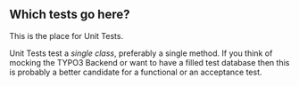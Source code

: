Which tests go here?
--------------------

This is the place for Unit Tests.

Unit Tests test a *single class*, preferably a single method.
If you think of mocking the TYPO3 Backend or want to have a filled test database then
this is probably a better candidate for a functional or an acceptance test.
